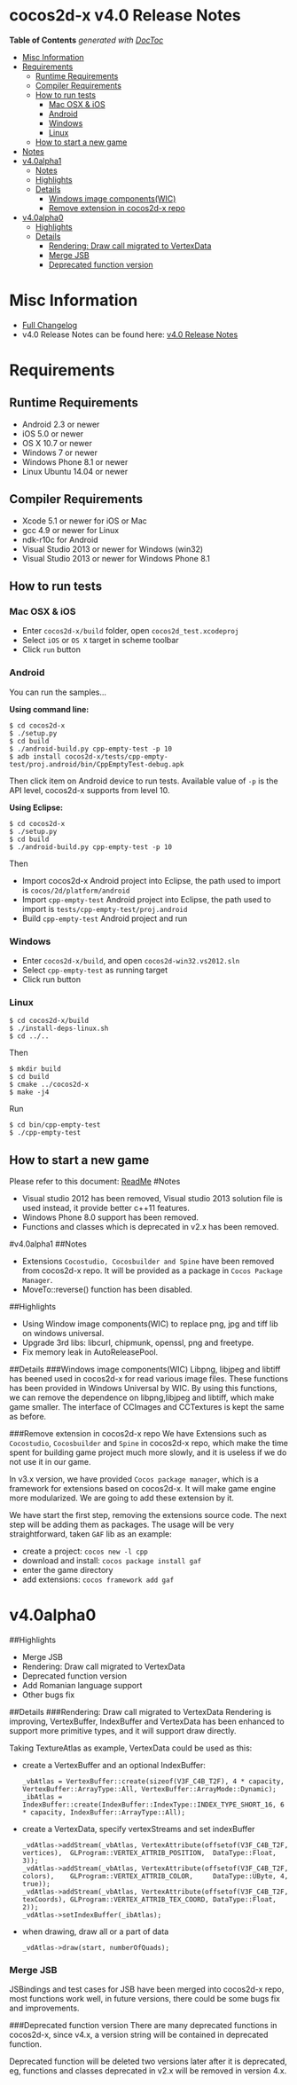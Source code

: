 # cocos2d-x v4.0 Release Notes #
<!-- START doctoc generated TOC please keep comment here to allow auto update -->
<!-- DON'T EDIT THIS SECTION, INSTEAD RE-RUN doctoc TO UPDATE -->
**Table of Contents**  *generated with [DocToc](https://github.com/thlorenz/doctoc)*

- [Misc Information](#misc-information)
- [Requirements](#requirements)
  - [Runtime Requirements](#runtime-requirements)
  - [Compiler Requirements](#compiler-requirements)
  - [How to run tests](#how-to-run-tests)
    - [Mac OSX & iOS](#mac-osx-&-ios)
    - [Android](#android)
    - [Windows](#windows)
    - [Linux](#linux)
  - [How to start a new game](#how-to-start-a-new-game)
- [Notes](#notes)
- [v4.0alpha1](#v40alpha1)
  - [Notes](#notes-1)
  - [Highlights](#highlights)
  - [Details](#details)
    - [Windows image components(WIC)](#windows-image-componentswic)
    - [Remove extension in cocos2d-x repo](#remove-extension-in-cocos2d-x-repo)
- [v4.0alpha0](#v40alpha0)
  - [Highlights](#highlights-1)
  - [Details](#details-1)
    - [Rendering: Draw call migrated to VertexData](#rendering-draw-call-migrated-to-vertexdata)
    - [Merge JSB](#merge-jsb)
    - [Deprecated function version](#deprecated-function-version)

<!-- END doctoc generated TOC please keep comment here to allow auto update -->

# Misc Information

* [Full Changelog](https://github.com/cocos2d/cocos2d-x/blob/v4-develop/CHANGELOG)
* v4.0 Release Notes can be found here: [v4.0 Release Notes](https://github.com/cocos2d/cocos2d-x/blob/v4-develop/docs/RELEASE_NOTES.md)

# Requirements

## Runtime Requirements

* Android 2.3 or newer
* iOS 5.0 or newer
* OS X 10.7 or newer
* Windows 7 or newer
* Windows Phone 8.1 or newer
* Linux Ubuntu 14.04 or newer

## Compiler Requirements

* Xcode 5.1 or newer for iOS or Mac
* gcc 4.9 or newer for Linux
* ndk-r10c for Android
* Visual Studio 2013  or newer for Windows (win32)
* Visual Studio 2013  or newer for Windows Phone 8.1

## How to run tests

### Mac OSX & iOS

* Enter `cocos2d-x/build` folder, open `cocos2d_test.xcodeproj`
* Select `iOS` or `OS X` target in scheme toolbar
* Click `run` button

### Android

You can run the samples...

**Using command line:**

    $ cd cocos2d-x
    $ ./setup.py
    $ cd build
    $ ./android-build.py cpp-empty-test -p 10
    $ adb install cocos2d-x/tests/cpp-empty-test/proj.android/bin/CppEmptyTest-debug.apk

Then click item on Android device to run tests. Available value of `-p` is the API level, cocos2d-x supports from level 10.

**Using Eclipse:**

    $ cd cocos2d-x
    $ ./setup.py
    $ cd build
    $ ./android-build.py cpp-empty-test -p 10

Then

* Import cocos2d-x Android project into Eclipse, the path used to import is `cocos/2d/platform/android`
* Import `cpp-empty-test` Android project into Eclipse, the path used to import is `tests/cpp-empty-test/proj.android`
* Build `cpp-empty-test` Android project and run

### Windows

* Enter `cocos2d-x/build`, and open `cocos2d-win32.vs2012.sln`
* Select `cpp-empty-test` as running target
* Click run button


### Linux

    $ cd cocos2d-x/build
    $ ./install-deps-linux.sh
    $ cd ../..

Then

    $ mkdir build
    $ cd build
    $ cmake ../cocos2d-x
    $ make -j4

Run

    $ cd bin/cpp-empty-test
    $ ./cpp-empty-test

## How to start a new game

Please refer to this document: [ReadMe](../README.md)
#Notes
* Visual studio 2012 has been removed, Visual studio 2013 solution file is used instead, it provide better c++11 features.
* Windows Phone 8.0 support has been removed.
* Functions and classes which is deprecated in v2.x has been removed.

#v4.0alpha1
##Notes
* Extensions `Cocostudio, Cocosbuilder and Spine` have been removed from cocos2d-x repo. It will be provided as a package in `Cocos Package Manager`.
* MoveTo::reverse() function has been disabled.

##Highlights
* Using Window image components(WIC) to replace png, jpg and tiff lib on windows universal.
* Upgrade 3rd libs: libcurl, chipmunk, openssl, png and freetype.
* Fix memory leak in AutoReleasePool.

##Details
###Windows image components(WIC)
Libpng, libjpeg and libtiff has beened used in cocos2d-x for read various image files. These functions has been provided in Windows Universal by WIC. By using this functions, we can remove the dependence on libpng,libjpeg and libtiff, which make game smaller. The interface of CCImages and CCTextures is kept the same as before.

###Remove extension in cocos2d-x repo
We have Extensions such as `Cocostudio`, `Cocosbuilder` and `Spine` in cocos2d-x repo, which make the time spent for building game project much more slowly, and it is useless if we do not use it in our game.

In v3.x version, we have provided `Cocos package manager`, which is a framework for extensions based on cocos2d-x. It will make game engine more modularized. We are going to add these extension by it. 

We have start the first step, removing the extensions source code. The next step will be adding them as packages. The usage will be very straightforward, taken `GAF` lib as an example:

* create a project: `cocos new -l cpp`
* download and install: `cocos package install gaf`
* enter the game directory
* add extensions: `cocos framework add gaf`

# v4.0alpha0
##Highlights
* Merge JSB
* Rendering: Draw call migrated to VertexData
* Deprecated function version
* Add Romanian language support
* Other bugs fix

##Details
###Rendering: Draw call migrated to VertexData
Rendering is improving, VertexBuffer, IndexBuffer and VertexData has been enhanced to support more primitive types, and it will support draw directly.

Taking TextureAtlas as example, VertexData could be used as this:

* create a VertexBuffer and an optional IndexBuffer:
	
	```
	_vbAtlas = VertexBuffer::create(sizeof(V3F_C4B_T2F), 4 * capacity, VertexBuffer::ArrayType::All, VertexBuffer::ArrayMode::Dynamic);
	_ibAtlas = IndexBuffer::create(IndexBuffer::IndexType::INDEX_TYPE_SHORT_16, 6 * capacity, IndexBuffer::ArrayType::All);
	```
* create a VertexData, specify vertexStreams and set indexBuffer

	```
	_vdAtlas->addStream(_vbAtlas, VertexAttribute(offsetof(V3F_C4B_T2F, vertices),  GLProgram::VERTEX_ATTRIB_POSITION,  DataType::Float, 3));
	_vdAtlas->addStream(_vbAtlas, VertexAttribute(offsetof(V3F_C4B_T2F, colors),    GLProgram::VERTEX_ATTRIB_COLOR,     DataType::UByte, 4, true));
	_vdAtlas->addStream(_vbAtlas, VertexAttribute(offsetof(V3F_C4B_T2F, texCoords), GLProgram::VERTEX_ATTRIB_TEX_COORD, DataType::Float, 2));
	_vdAtlas->setIndexBuffer(_ibAtlas);
	```
* when drawing, draw all or a part of data

	```
	_vdAtlas->draw(start, numberOfQuads);
	```

### Merge JSB
JSBindings and test cases for JSB have been merged into cocos2d-x repo, most functions work well, in future versions, there could be some bugs fix and improvements.

###Deprecated function version
There are many deprecated functions in cocos2d-x, since v4.x, a version string will be contained in deprecated function.

Deprecated function will be deleted two versions later after it is deprecated, eg, functions and classes deprecated in v2.x will be removed in version 4.x.